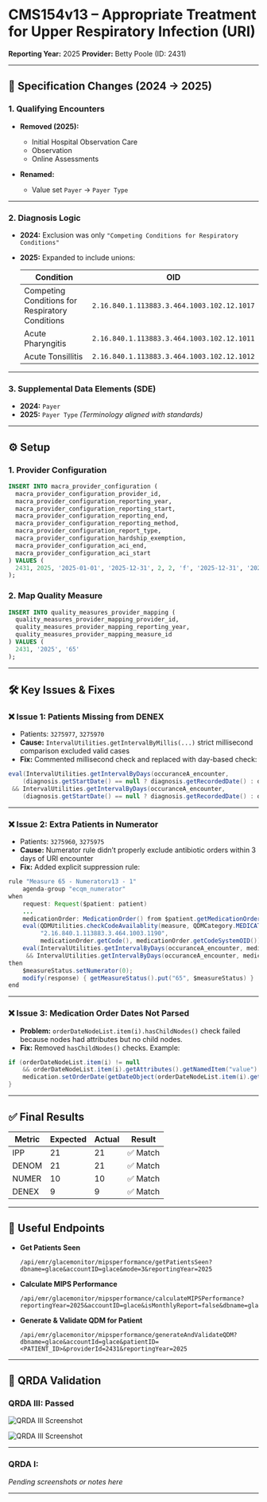 # CMS154v13 – Appropriate Treatment for Upper Respiratory Infection (URI)

**Reporting Year:** 2025
**Provider:** Betty Poole (ID: 2431)

---

## 🔄 Specification Changes (2024 → 2025)

### 1. Qualifying Encounters

* **Removed (2025):**

  * Initial Hospital Observation Care
  * Observation
  * Online Assessments

* **Renamed:**

  * Value set `Payer` → `Payer Type`

---

### 2. Diagnosis Logic

* **2024:**
  Exclusion was only `"Competing Conditions for Respiratory Conditions"`

* **2025:**
  Expanded to include unions:

  | Condition                                       | OID                                        |
  | ----------------------------------------------- | ------------------------------------------ |
  | Competing Conditions for Respiratory Conditions | `2.16.840.1.113883.3.464.1003.102.12.1017` |
  | Acute Pharyngitis                               | `2.16.840.1.113883.3.464.1003.102.12.1011` |
  | Acute Tonsillitis                               | `2.16.840.1.113883.3.464.1003.102.12.1012` |

---

### 3. Supplemental Data Elements (SDE)

* **2024:** `Payer`
* **2025:** `Payer Type` *(Terminology aligned with standards)*

---

## ⚙️ Setup

### 1. Provider Configuration

```sql
INSERT INTO macra_provider_configuration (
  macra_provider_configuration_provider_id,
  macra_provider_configuration_reporting_year,
  macra_provider_configuration_reporting_start,
  macra_provider_configuration_reporting_end,
  macra_provider_configuration_reporting_method,
  macra_provider_configuration_report_type,
  macra_provider_configuration_hardship_exemption,
  macra_provider_configuration_aci_end,
  macra_provider_configuration_aci_start
) VALUES (
  2431, 2025, '2025-01-01', '2025-12-31', 2, 2, 'f', '2025-12-31', '2025-01-01'
);
```

### 2. Map Quality Measure

```sql
INSERT INTO quality_measures_provider_mapping (
  quality_measures_provider_mapping_provider_id,
  quality_measures_provider_mapping_reporting_year,
  quality_measures_provider_mapping_measure_id
) VALUES (
  2431, '2025', '65'
);
```

---

## 🛠️ Key Issues & Fixes

### ❌ Issue 1: Patients Missing from DENEX

* Patients: `3275977`, `3275970`
* **Cause:** `IntervalUtilities.getIntervalByMillis(...)` strict millisecond comparison excluded valid cases
* **Fix:** Commented millisecond check and replaced with day-based check:

```java
eval(IntervalUtilities.getIntervalByDays(occuranceA_encounter,
    (diagnosis.getStartDate() == null ? diagnosis.getRecordedDate() : diagnosis.getStartDate())) <= 3
 && IntervalUtilities.getIntervalByDays(occuranceA_encounter,
    (diagnosis.getStartDate() == null ? diagnosis.getRecordedDate() : diagnosis.getStartDate())) >= 0)
```

---

### ❌ Issue 2: Extra Patients in Numerator

* Patients: `3275960`, `3275975`
* **Cause:** Numerator rule didn’t properly exclude antibiotic orders within 3 days of URI encounter
* **Fix:** Added explicit suppression rule:

```java
rule "Measure 65 - Numeratorv13 - 1"
    agenda-group "ecqm_numerator"
when
    request: Request($patient: patient)
    ...
    medicationOrder: MedicationOrder() from $patient.getMedicationOrderList()
    eval(QDMUtilities.checkCodeAvailablity(measure, QDMCategory.MEDICATION,
         "2.16.840.1.113883.3.464.1003.1190",
         medicationOrder.getCode(), medicationOrder.getCodeSystemOID()))
    eval(IntervalUtilities.getIntervalByDays(occuranceA_encounter, medicationOrder.getStartDate()) <= 3
     && IntervalUtilities.getIntervalByDays(occuranceA_encounter, medicationOrder.getStartDate()) >= 0)
then
    $measureStatus.setNumerator(0);
    modify(response) { getMeasureStatus().put("65", $measureStatus) }
end
```

---

### ❌ Issue 3: Medication Order Dates Not Parsed

* **Problem:** `orderDateNodeList.item(i).hasChildNodes()` check failed because nodes had attributes but no child nodes.
* **Fix:** Removed `hasChildNodes()` checks. Example:

```java
if (orderDateNodeList.item(i) != null
    && orderDateNodeList.item(i).getAttributes().getNamedItem("value").getNodeValue() != null) {
    medication.setOrderDate(getDateObject(orderDateNodeList.item(i).getAttributes().getNamedItem("value").getNodeValue()));
}
```

---

## ✅ Final Results

| Metric | Expected | Actual | Result  |
| ------ | -------- | ------ | ------- |
| IPP    | 21       | 21     | ✅ Match |
| DENOM  | 21       | 21     | ✅ Match |
| NUMER  | 10       | 10     | ✅ Match |
| DENEX  | 9        | 9      | ✅ Match |

---

## 🔗 Useful Endpoints

* **Get Patients Seen**

  ```
  /api/emr/glacemonitor/mipsperformance/getPatientsSeen?dbname=glace&accountID=glace&mode=3&reportingYear=2025
  ```

* **Calculate MIPS Performance**

  ```
  /api/emr/glacemonitor/mipsperformance/calculateMIPSPerformance?reportingYear=2025&accountID=glace&isMonthlyReport=false&dbname=glace
  ```

* **Generate & Validate QDM for Patient**

  ```
  /api/emr/glacemonitor/mipsperformance/generateAndValidateQDM?dbname=glace&accountId=glace&patientID=<PATIENT_ID>&providerId=2431&reportingYear=2025
  ```

---

## 📝 QRDA Validation

### QRDA III: Passed

![QRDA III Screenshot](https://github.com/user-attachments/assets/d9070ed1-3622-44f8-9391-9a98a7f3ecca)

![QRDA III Screenshot](https://github.com/user-attachments/assets/f94df518-a035-4ffb-844a-0424e7e39dbf)

---

### QRDA I:

*Pending screenshots or notes here*

---
